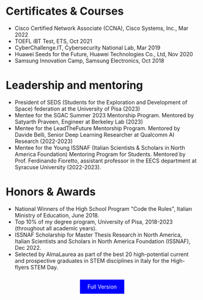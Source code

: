 Certificates & Courses
======
* Cisco Certified Network Associate (CCNA), Cisco Systems, Inc., Mar 2022
* TOEFL iBT Test, ETS, Oct 2021
* CyberChallenge.IT, Cybersecurity National Lab, Mar 2019
* Huawei Seeds for the Future, Huawei Technologies Co., Ltd, Nov 2020
* Samsung Innovation Camp, Samsung Electronics, Oct 2018

Leadership and mentoring
======
* President of SEDS (Students for the Exploration and Development of Space) federation at the University of Pisa (2023)
* Mentee for the SGAC Summer 2023 Mentorship Program. Mentored by Satyarth Praveen, Engineer at Berkeley Lab (2023)
* Mentee for the LeadTheFuture Mentorship Program. Mentored by Davide Belli, Senior Deep Learning Researcher at Qualcomm AI Research (2022-2023)
* Mentee for the Young ISSNAF (Italian Scientists & Scholars in North America Foundation) Mentoring Program for Students. Mentored by Prof. Ferdinando Fioretto, assistant professor in the EECS department at Syracuse University (2022-2023).

Honors & Awards
======
* National Winners of the High School Program "Code the Rules", Italian Ministry of Education, June 2018.
* Top 10% of my degree program, University of Pisa, 2018-2023 (throughout all academic years).
* ISSNAF Scholarship for Master Thesis Research in North America, Italian Scientists and Scholars in North America Foundation (ISSNAF), Dec 2022.
* Selected by AlmaLaurea as part of the best 20 high-potential current and prospective graduates in STEM disciplines in Italy for the High-flyers STEM Day.

<p align="center">
<a href="https://github.com/terranovafr/terranovafr/blob/main/CV.pdf" style="background-color: blue; color: white; padding: 10px 20px; text-align: center; text-decoration: none; display: inline-block; margin: 10px 5px; cursor: pointer;">Full Version</a>
</p>